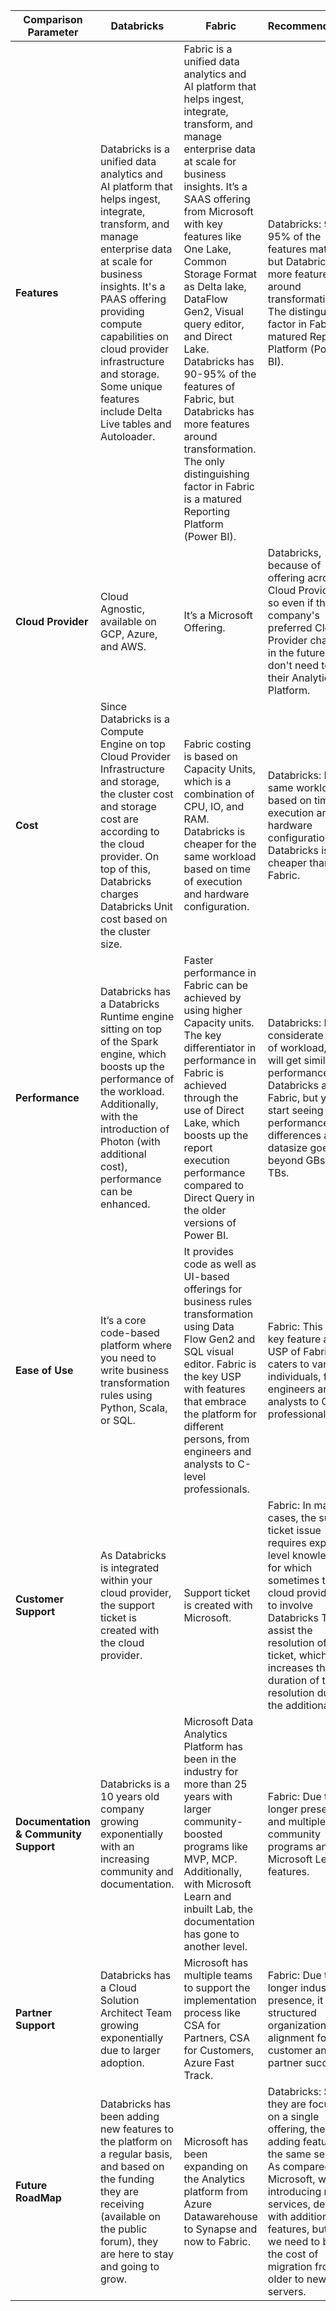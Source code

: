 | **Comparison Parameter** | **Databricks**                                                                                                                                         | **Fabric**                                                                                                                                                                                                                              | **Recommendations**                                                                                                                                                          | **Comments**                                        |
|---------------------------|---------------------------------------------------------------------------------------------------------------------------------------------------------|----------------------------------------------------------------------------------------------------------------------------------------------------------------------------------------------------------------------------------------|-----------------------------------------------------------------------------------------------------------------------------------------------------------------------------|----------------------------------------------------|
| **Features**              | Databricks is a unified data analytics and AI platform that helps ingest, integrate, transform, and manage enterprise data at scale for business insights. It's a PAAS offering providing compute capabilities on cloud provider infrastructure and storage. Some unique features include Delta Live tables and Autoloader. | Fabric is a unified data analytics and AI platform that helps ingest, integrate, transform, and manage enterprise data at scale for business insights. It’s a SAAS offering from Microsoft with key features like One Lake, Common Storage Format as Delta lake, DataFlow Gen2, Visual query editor, and Direct Lake. Databricks has 90-95% of the features of Fabric, but Databricks has more features around transformation. The only distinguishing factor in Fabric is a matured Reporting Platform (Power BI). | Databricks: 90-95% of the features match, but Databricks has more features around transformation. The distinguishing factor in Fabric is a matured Reporting Platform (Power BI). | Bifurcate on Data Engineering, Science, and reporting |
| **Cloud Provider**        | Cloud Agnostic, available on GCP, Azure, and AWS.                                                                                                      | It’s a Microsoft Offering.                                                                                                                                                                                                             | Databricks, because of offering across Cloud Providers, so even if the company's preferred Cloud Provider changes in the future, they don't need to redo their Analytics Platform. |                                                    |
| **Cost**                  | Since Databricks is a Compute Engine on top Cloud Provider Infrastructure and storage, the cluster cost and storage cost are according to the cloud provider. On top of this, Databricks charges Databricks Unit cost based on the cluster size. | Fabric costing is based on Capacity Units, which is a combination of CPU, IO, and RAM. Databricks is cheaper for the same workload based on time of execution and hardware configuration.                                               | Databricks: For the same workload based on time of execution and hardware configuration, Databricks is cheaper than Fabric.                                                 |                                                    |
| **Performance**           | Databricks has a Databricks Runtime engine sitting on top of the Spark engine, which boosts up the performance of the workload. Additionally, with the introduction of Photon (with additional cost), performance can be enhanced. | Faster performance in Fabric can be achieved by using higher Capacity units. The key differentiator in performance in Fabric is achieved through the use of Direct Lake, which boosts up the report execution performance compared to Direct Query in the older versions of Power BI. | Databricks: For a considerate level of workload, you will get similar performance in Databricks and Fabric, but you will start seeing performance differences as your datasize goes beyond GBs to TBs.                     |                                                    |
| **Ease of Use**           | It’s a core code-based platform where you need to write business transformation rules using Python, Scala, or SQL.                                    | It provides code as well as UI-based offerings for business rules transformation using Data Flow Gen2 and SQL visual editor. Fabric is the key USP with features that embrace the platform for different persons, from engineers and analysts to C-level professionals. | Fabric: This is a key feature and USP of Fabric that caters to various individuals, from engineers and analysts to C-level professionals.                                    |                                                    |
| **Customer Support**      | As Databricks is integrated within your cloud provider, the support ticket is created with the cloud provider.                                        | Support ticket is created with Microsoft.                                                                                                                                                                                              | Fabric: In many cases, the support ticket issue requires expert-level knowledge for which sometimes the cloud provider has to involve Databricks Team to assist the resolution of the ticket, which increases the duration of ticket resolution due to the additional hop. |                                                    |
| **Documentation & Community Support** | Databricks is a 10 years old company growing exponentially with an increasing community and documentation.                                    | Microsoft Data Analytics Platform has been in the industry for more than 25 years with larger community-boosted programs like MVP, MCP. Additionally, with Microsoft Learn and inbuilt Lab, the documentation has gone to another level. | Fabric: Due to a longer presence and multiple community programs and Microsoft Learn features.                                                                                |                                                    |
| **Partner Support**       | Databricks has a Cloud Solution Architect Team growing exponentially due to larger adoption.                                                           | Microsoft has multiple teams to support the implementation process like CSA for Partners, CSA for Customers, Azure Fast Track.                                                                                                       | Fabric: Due to a longer industry presence, it has a structured organization alignment for customer and partner success.                                                      | Funding                                             |
| **Future RoadMap**        | Databricks has been adding new features to the platform on a regular basis, and based on the funding they are receiving (available on the public forum), they are here to stay and going to grow. | Microsoft has been expanding on the Analytics platform from Azure Datawarehouse to Synapse and now to Fabric.                                                                                                                          | Databricks: Since they are focused on a single offering, they are adding features to the same service. As compared to Microsoft, who are introducing new services, definitely with additional features, but then we need to bear the cost of migration from older to newer servers. | Databricks is depth-centric but Fabric is more breadth-centric |

